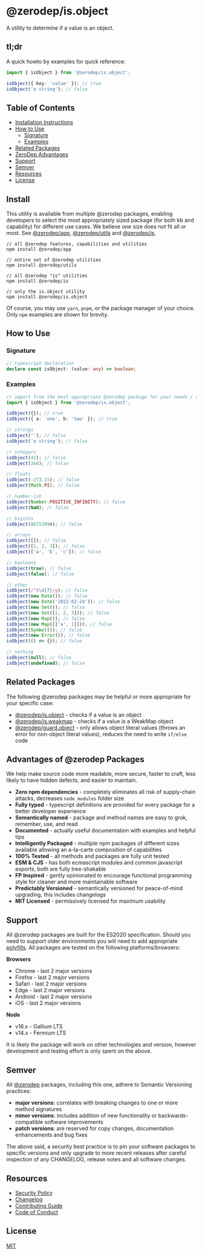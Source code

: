 # @zerodep/is.object

A utility to determine if a value is an object.

## tl;dr

A quick howto by examples for quick reference:

```typescript
import { isObject } from '@zerodep/is.object';

isObject({ key: 'value' }); // true
isObject('a string'); // false
```

## Table of Contents

- [Installation Instructions](#install)
- [How to Use](#how-to-use)
  - [Signature](#signature)
  - [Examples](#examples)
- [Related Packages](#related-packages)
- [ZeroDep Advantages](#advantages-of-zerodep-packages)
- [Support](#support)
- [Semver](#semver)
- [Resources](#resources)
- [License](#license)

## Install

This utility is available from multiple @zerodep packages, enabling developers to select the most appropriately sized package (for both kb and capability) for different use cases. We believe one size does not fit all or most. See [@zerodep/app](https://www.npmjs.com/package/@zerodep/app), [@zerodep/utils](https://www.npmjs.com/package/@zerodep/utils) and [@zerodep/is](https://www.npmjs.com/package/@zerodep/is).

```
// all @zerodep features, capabilities and utilities
npm install @zerodep/app

// entire set of @zerodep utilities
npm install @zerodep/utils

// all @zerodep "is" utilities
npm install @zerodep/is

// only the is.object utility
npm install @zerodep/is.object
```

Of course, you may use `yarn`, `pnpm`, or the package manager of your choice. Only `npm` examples are shown for brevity.

## How to Use

### Signature

```typescript
// typescript declaration
declare const isObject: (value: any) => boolean;
```

### Examples

```typescript
// import from the most appropriate @zerodep package for your needs / specific use case (see the Install section above)
import { isObject } from '@zerodep/is.object';

isObject({}); // true
isObject({ a: 'one', b: 'two' }); // true

// strings
isObject(''); // false
isObject('a string'); // false

// integers
isObject(42); // false
isObject(3e8); // false

// floats
isObject(-273.15); // false
isObject(Math.PI); // false

// number-ish
isObject(Number.POSITIVE_INFINITY); // false
isObject(NaN); // false

// bigints
isObject(8675309n); // false

// arrays
isObject([]); // false
isObject([1, 2, 3]); // false
isObject(['a', 'b', 'c']); // false

// booleans
isObject(true); // false
isObject(false); // false

// other
isObject(/^$\d{7}/g); // false
isObject(new Date()); // false
isObject(new Date('2022-02-24')); // false
isObject(new Set()); // false
isObject(new Set([1, 2, 3])); // false
isObject(new Map()); // false
isObject(new Map([['a', 1]])); // false
isObject(Symbol()); // false
isObject(new Error()); // false
isObject(() => {}); // false

// nothing
isObject(null); // false
isObject(undefined); // false
```

## Related Packages

The following @zerodep packages may be helpful or more appropriate for your specific case:

- [@zerodep/is.object](https://www.npmjs.com/package/@zerodep/is.object) - checks if a value is an object
- [@zerodep/is.weakmap](https://www.npmjs.com/package/@zerodep/is.weakset) - checks if a value is a WeakMap object
- [@zerodep/guard.object](https://www.npmjs.com/package/@zerodep/guard.object) - only allows object literal values (throws an error for non-object literal values), reduces the need to write `if/else` code

## Advantages of @zerodep Packages

We help make source code more readable, more secure, faster to craft, less likely to have hidden defects, and easier to maintain.

- **Zero npm dependencies** - completely eliminates all risk of supply-chain attacks, decreases `node_modules` folder size
- **Fully typed** - typescript definitions are provided for every package for a better developer experience
- **Semantically named** - package and method names are easy to grok, remember, use, and read
- **Documented** - actually useful documentation with examples and helpful tips
- **Intelligently Packaged** - multiple npm packages of different sizes available allowing an a-la-carte composition of capabilities
- **100% Tested** - all methods and packages are fully unit tested
- **ESM & CJS** - has both ecmascript modules and common javascript exports, both are fully tree-shakable
- **FP Inspired** - gently opinionated to encourage functional programming style for cleaner and more maintainable software
- **Predictably Versioned** - semantically versioned for peace-of-mind upgrading, this includes changelogs
- **MIT Licensed** - permissively licensed for maximum usability

## Support

All @zerodep packages are built for the ES2020 specification. Should you need to support older environments you will need to add appropriate [polyfills](https://developer.mozilla.org/en-US/docs/Glossary/Polyfill). All packages are tested on the following platforms/browsers:

**Browsers**

- Chrome - last 2 major versions
- Firefox - last 2 major versions
- Safari - last 2 major versions
- Edge - last 2 major versions
- Android - last 2 major versions
- iOS - last 2 major versions

**Node**

- v16.x - Gallium LTS
- v14.x - Fermium LTS

It is likely the package will work on other technologies and version, however development and testing effort is only spent on the above.

## Semver

All [@zerodep](https://github.com/cdepage/zerodep) packages, including this one, adhere to Semantic Versioning practices:

- **major versions**: correlates with breaking changes to one or more method signatures
- **minor versions**: includes addition of new functionality or backwards-compatible software improvements
- **patch versions**: are reserved for copy changes, documentation enhancements and bug fixes

The above said, a security best practice is to pin your software packages to specific versions and only upgrade to more recent releases after careful inspection of any CHANGELOG, release notes and all software changes.

## Resources

- [Security Policy](https://github.com/cdepage/zerodep/blob/main/SECURITY.md)
- [Changelog](https://github.com/cdepage/zerodep/blob/main/packages/is/is.object/CHANGELOG.md)
- [Contributing Guide](https://github.com/cdepage/zerodep/blob/main/CONTRIBUTING.md)
- [Code of Conduct](https://github.com/cdepage/zerodep/blob/main/CODE_OF_CONDUCT.md)

## License

[MIT](https://github.com/cdepage/zerodep/blob/main/LICENSE)
